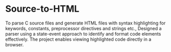 # Source-to-HTML
To parse C source files and generate HTML files with syntax highlighting for keywords, constants, preprocessor directives and strings etc., Designed a parser using a state-event approach to identify and format code elements effectively. The project enables viewing highlighted code directly in a browser.
